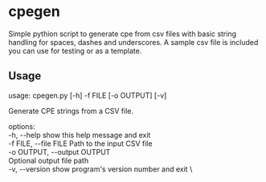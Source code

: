 # cpegen
Simple pythion script to generate cpe from csv files with basic string handling for spaces, dashes and underscores. A sample csv file is included you can use for testing or as a template.

## Usage
              
usage: cpegen.py [-h] -f FILE [-o OUTPUT] [-v]

Generate CPE strings from a CSV file.

options: \
  -h, --help            show this help message and exit \
  -f FILE, --file FILE  Path to the input CSV file \
  -o OUTPUT, --output OUTPUT \
                        Optional output file path \
  -v, --version         show program's version number and exit \
